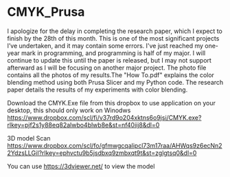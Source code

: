 # CMYK_Prusa
I apologize for the delay in completing the research paper, which I expect to finish by the 28th of this month. This is one of the most significant projects I’ve undertaken, and it may contain some errors. I've just reached my one-year mark in programming, and programming is half of my major. I will continue to update this until the paper is released, but I may not support afterward as I will be focusing on another major project.
The photo file contains all the photos of my results.The "How To.pdf" explains the color blending method using both Prusa Slicer and my Python code. The research paper details the results of my experiments with color blending.

Download the CMYK.Exe file from this dropbox to use application on your desktop, this should only work on Winodws https://www.dropbox.com/scl/fi/v37rd9o204xktns6o9jsi/CMYK.exe?rlkey=pjf2s1y88eq82alwbo4blwb8e&st=nf40iij8&dl=0

3D model Scan https://www.dropbox.com/scl/fo/gfmwgcqalipcl73m17raa/AHWqs9z6ecNn22YdzsLLGiI?rlkey=ephvctu9b5jsdbxq9zmbxqt9t&st=zglgtsq0&dl=0

You can use https://3dviewer.net/  to view the model
